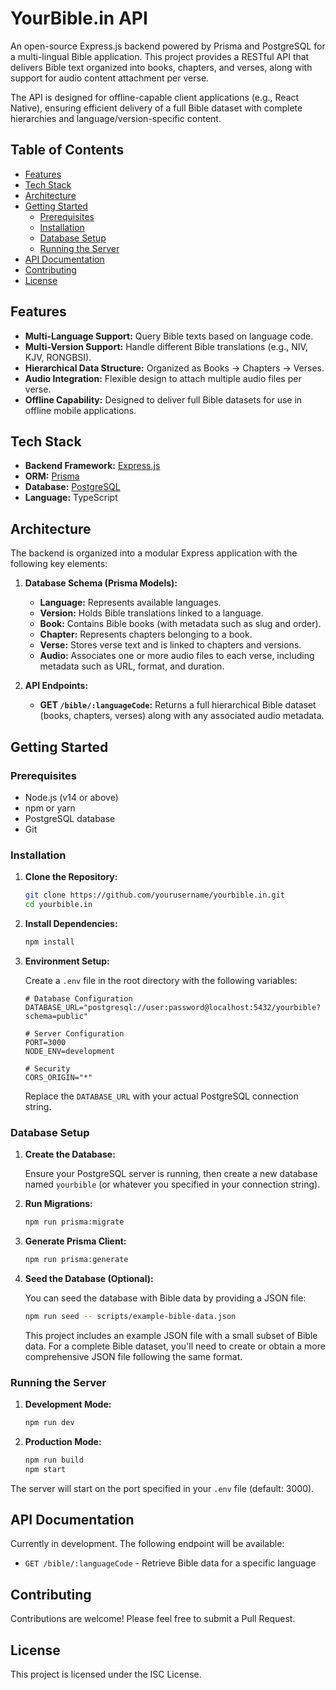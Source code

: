 # YourBible.in API

An open-source Express.js backend powered by Prisma and PostgreSQL for a multi-lingual Bible application. This project provides a RESTful API that delivers Bible text organized into books, chapters, and verses, along with support for audio content attachment per verse.

The API is designed for offline-capable client applications (e.g., React Native), ensuring efficient delivery of a full Bible dataset with complete hierarchies and language/version-specific content.

## Table of Contents

- [Features](#features)
- [Tech Stack](#tech-stack)
- [Architecture](#architecture)
- [Getting Started](#getting-started)
  - [Prerequisites](#prerequisites)
  - [Installation](#installation)
  - [Database Setup](#database-setup)
  - [Running the Server](#running-the-server)
- [API Documentation](#api-documentation)
- [Contributing](#contributing)
- [License](#license)

## Features

- **Multi-Language Support:** Query Bible texts based on language code.
- **Multi-Version Support:** Handle different Bible translations (e.g., NIV, KJV, RONGBSI).
- **Hierarchical Data Structure:** Organized as Books → Chapters → Verses.
- **Audio Integration:** Flexible design to attach multiple audio files per verse.
- **Offline Capability:** Designed to deliver full Bible datasets for use in offline mobile applications.

## Tech Stack

- **Backend Framework:** [Express.js](https://expressjs.com/)
- **ORM:** [Prisma](https://www.prisma.io/)
- **Database:** [PostgreSQL](https://www.postgresql.org/)
- **Language:** TypeScript

## Architecture

The backend is organized into a modular Express application with the following key elements:

1. **Database Schema (Prisma Models):**
   - **Language:** Represents available languages.
   - **Version:** Holds Bible translations linked to a language.
   - **Book:** Contains Bible books (with metadata such as slug and order).
   - **Chapter:** Represents chapters belonging to a book.
   - **Verse:** Stores verse text and is linked to chapters and versions.
   - **Audio:** Associates one or more audio files to each verse, including metadata such as URL, format, and duration.

2. **API Endpoints:**
   - **GET `/bible/:languageCode`:** Returns a full hierarchical Bible dataset (books, chapters, verses) along with any associated audio metadata.

## Getting Started

### Prerequisites

- Node.js (v14 or above)
- npm or yarn
- PostgreSQL database
- Git

### Installation

1. **Clone the Repository:**

   ```bash
   git clone https://github.com/yourusername/yourbible.in.git
   cd yourbible.in
   ```

2. **Install Dependencies:**

   ```bash
   npm install
   ```

3. **Environment Setup:**

   Create a `.env` file in the root directory with the following variables:

   ```
   # Database Configuration
   DATABASE_URL="postgresql://user:password@localhost:5432/yourbible?schema=public"

   # Server Configuration
   PORT=3000
   NODE_ENV=development

   # Security
   CORS_ORIGIN="*"
   ```

   Replace the `DATABASE_URL` with your actual PostgreSQL connection string.

### Database Setup

1. **Create the Database:**

   Ensure your PostgreSQL server is running, then create a new database named `yourbible` (or whatever you specified in your connection string).

2. **Run Migrations:**

   ```bash
   npm run prisma:migrate
   ```

3. **Generate Prisma Client:**

   ```bash
   npm run prisma:generate
   ```

4. **Seed the Database (Optional):**

   You can seed the database with Bible data by providing a JSON file:

   ```bash
   npm run seed -- scripts/example-bible-data.json
   ```

   This project includes an example JSON file with a small subset of Bible data. For a complete Bible dataset, you'll need to create or obtain a more comprehensive JSON file following the same format.

### Running the Server

1. **Development Mode:**

   ```bash
   npm run dev
   ```

2. **Production Mode:**

   ```bash
   npm run build
   npm start
   ```

The server will start on the port specified in your `.env` file (default: 3000).

## API Documentation

Currently in development. The following endpoint will be available:

- `GET /bible/:languageCode` - Retrieve Bible data for a specific language

## Contributing

Contributions are welcome! Please feel free to submit a Pull Request.

## License

This project is licensed under the ISC License.
